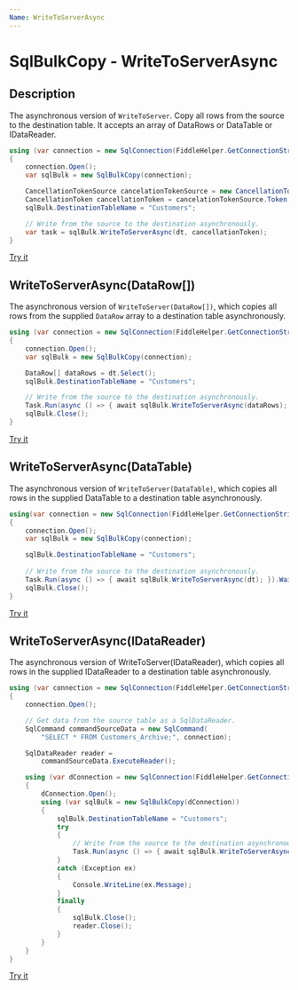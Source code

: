 ```yaml
---
Name: WriteToServerAsync
---
```


# SqlBulkCopy - WriteToServerAsync

## Description

The asynchronous version of `WriteToServer`. Copy all rows from the source to the destination table. It accepts an array of DataRows or DataTable or IDataReader.


```csharp
using (var connection = new SqlConnection(FiddleHelper.GetConnectionStringSqlServer()))
{
    connection.Open();
    var sqlBulk = new SqlBulkCopy(connection);

    CancellationTokenSource cancelationTokenSource = new CancellationTokenSource();
    CancellationToken cancellationToken = cancelationTokenSource.Token;
    sqlBulk.DestinationTableName = "Customers";

    // Write from the source to the destination asynchronously.
    var task = sqlBulk.WriteToServerAsync(dt, cancellationToken);
}
```

[Try it](https://dotnetfiddle.net/NvWHk8)

## WriteToServerAsync(DataRow[])

The asynchronous version of `WriteToServer(DataRow[])`, which copies all rows from the supplied `DataRow` array to a destination table asynchronously.


```csharp
using (var connection = new SqlConnection(FiddleHelper.GetConnectionStringSqlServer()))
{
    connection.Open();
    var sqlBulk = new SqlBulkCopy(connection);

    DataRow[] dataRows = dt.Select();
    sqlBulk.DestinationTableName = "Customers";

    // Write from the source to the destination asynchronously.
    Task.Run(async () => { await sqlBulk.WriteToServerAsync(dataRows); }).Wait();
    sqlBulk.Close();
}
```
[Try it](https://dotnetfiddle.net/O01ZUP)

## WriteToServerAsync(DataTable)

The asynchronous version of `WriteToServer(DataTable)`, which copies all rows in the supplied DataTable to a destination table asynchronously.

```csharp
using(var connection = new SqlConnection(FiddleHelper.GetConnectionStringSqlServer()))
{
    connection.Open();
    var sqlBulk = new SqlBulkCopy(connection);

    sqlBulk.DestinationTableName = "Customers";
    
    // Write from the source to the destination asynchronously.
    Task.Run(async () => { await sqlBulk.WriteToServerAsync(dt); }).Wait();
    sqlBulk.Close();
}
```

[Try it](https://dotnetfiddle.net/Px1f03)

## WriteToServerAsync(IDataReader)

The asynchronous version of WriteToServer(IDataReader), which copies all rows in the supplied IDataReader to a destination table asynchronously.

```csharp
using (var connection = new SqlConnection(FiddleHelper.GetConnectionStringSqlServer()))
{
    connection.Open();

    // Get data from the source table as a SqlDataReader.
    SqlCommand commandSourceData = new SqlCommand(
        "SELECT * FROM Customers_Archive;", connection);

    SqlDataReader reader =
        commandSourceData.ExecuteReader();

    using (var dConnection = new SqlConnection(FiddleHelper.GetConnectionStringSqlServer()))
    {
        dConnection.Open();
        using (var sqlBulk = new SqlBulkCopy(dConnection))
        {
            sqlBulk.DestinationTableName = "Customers";
            try
            {
                // Write from the source to the destination asynchronously.
                Task.Run(async () => { await sqlBulk.WriteToServerAsync(reader); }).Wait();
            }
            catch (Exception ex)
            {
                Console.WriteLine(ex.Message);
            }
            finally
            {
                sqlBulk.Close();
                reader.Close();
            }
        }
    }
}
```

[Try it](https://dotnetfiddle.net/FBz0sv)